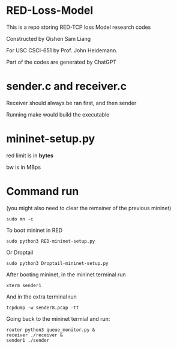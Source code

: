 # RED-Loss-Model

This is a repo storing RED-TCP loss Model research codes

Constructed by Qishen Sam Liang

For USC CSCI-651 by Prof. John Heidemann.

Part of the codes are generated by ChatGPT

# sender.c and receiver.c

Receiver should always be ran first, and then sender

Running make would build the executable

# mininet-setup.py

red limit is in **bytes**

bw is in MBps

# Command run

(you might also need to clear the remainer of the previous mininet)

```
sudo mn -c
```
To boot mininet in RED

```
sudo python3 RED-mininet-setup.py
```

Or Droptail

```
sudo python3 Droptail-mininet-setup.py
```

After booting mininet, in the mininet terminal run

```
xterm sender1
```

And in the extra terminal run

```
tcpdump -w sender8.pcap -tt
```

Going back to the mininet termial and run:

```
router python3 queue_monitor.py &
receiver ./receiver &
sender1 ./sender
```